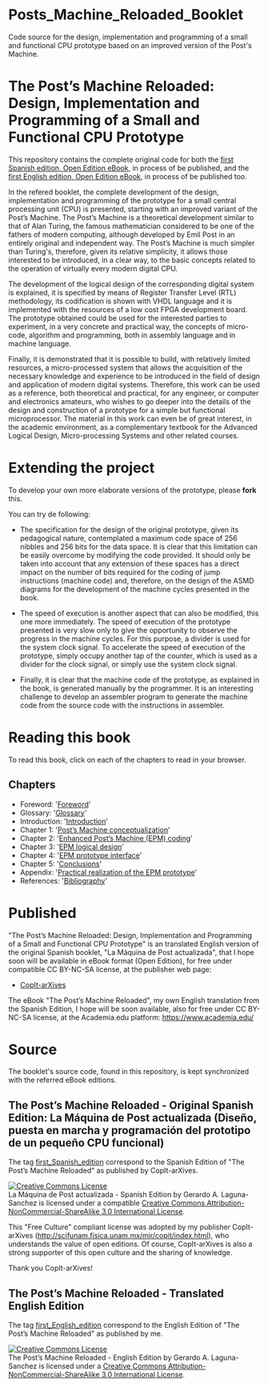 # Posts_Machine_Reloaded_Booklet
Code source for the design, implementation and programming of a small and functional CPU prototype based on an improved version of the Post's Machine.

# The Post’s Machine Reloaded: Design, Implementation and Programming of a Small and Functional CPU Prototype

This repository contains the complete original code for both the [first Spanish edition, Open Edition eBook](https://github.com/galaguna/Posts_Machine_Reloaded_Booklet/releases/tag/First_Spanish_Edition), in process of be published, and the [first English edition, Open Edition eBook](https://github.com/galaguna/Posts_Machine_Reloaded_Booklet/releases/tag/First_English_Edition), in process of be published too.

In the refered booklet, the complete development of the design, implementation and programming of the prototype for a small central processing unit (CPU) is presented, starting with an improved variant of the Post’s Machine. The Post’s Machine is a theoretical development similar to that of Alan Turing, the famous mathematician considered to be one of the fathers of modern computing, although developed by Emil Post in an entirely original and independent way. The Post’s Machine is much simpler than Turing's, therefore, given its relative simplicity, it allows those interested to be introduced, in a clear way, to the basic concepts related to the operation of virtually every modern digital CPU. 

The development of the logical design of the corresponding digital system is explained, it is specified by means of Register Transfer Level (RTL) methodology, its codification is shown with VHDL language and it is implemented with the resources of a low cost FPGA development board. The prototype obtained could be used for the interested parties to experiment, in a very concrete and practical way, the concepts of micro-code, algorithm and programming, both in assembly language and in machine language.
  
Finally, it is demonstrated that it is possible to build, with relatively limited resources, a micro-processed system that allows the acquisition of the necessary knowledge and experience to be introduced in the field of design and application of modern digital systems. Therefore, this work can be used as a reference, both theoretical and practical, for any engineer, or computer and electronics amateurs, who wishes to go deeper into the details of the design and construction of a prototype for a simple but functional microprocessor. The material in this work can even be of great interest, in the academic environment, as a complementary textbook for the Advanced Logical Design, Micro-processing Systems and other related courses.


# Extending the project

To develop your own more elaborate versions of the prototype, please **fork** this. 

You can try de following:

* The specification for the design of the original prototype, given its pedagogical nature, contemplated a maximum code space of 256 nibbles and 256 bits for the data space. It is clear that this limitation can be easily overcome by modifying the code provided.  It should only be taken into account that any extension of these spaces has a direct impact on the number of bits required for the coding of jump instructions (machine code) and, therefore, on the design of the ASMD diagrams for the development of the machine cycles presented in the book.

* The speed of execution is another aspect that can also be modified, this one more immediately. The speed of execution of the prototype presented is very slow only to give the opportunity to observe the progress in the machine cycles. For this purpose, a divider is used for the system clock signal. To accelerate the speed of execution of the prototype, simply occupy another tap of the counter, which is used as a divider for the clock signal, or simply use the system clock signal.

* Finally, it is clear that the machine code of the prototype, as explained in the book, is generated manually by the programmer. It is an interesting challenge to develop an assembler program to generate the machine code from the source code with the instructions in assembler.

# Reading this book

To read this book, click on each of the chapters to read in your browser. 

## Chapters

+ Foreword: '[Foreword](https://github.com/galaguna/Posts_Machine_Reloaded_Booklet/blob/master/01_Foreword.asciidoc)'
+ Glossary: '[Glossary](https://github.com/galaguna/Posts_Machine_Reloaded_Booklet/blob/master/02_Glossary.asciidoc)'
+ Introduction: '[Introduction](https://github.com/galaguna/Posts_Machine_Reloaded_Booklet/blob/master/03_Introduction.asciidoc)'
+ Chapter 1: '[Post’s Machine conceptualization](https://github.com/galaguna/Posts_Machine_Reloaded_Booklet/blob/master/Chapter_01.asciidoc)'
+ Chapter 2: '[Enhanced Post’s Machine (EPM) coding](https://github.com/galaguna/Posts_Machine_Reloaded_Booklet/blob/master/Chapter_02.asciidoc)'
+ Chapter 3: '[EPM logical design](https://github.com/galaguna/Posts_Machine_Reloaded_Booklet/blob/master/Chapter_03.asciidoc)'
+ Chapter 4: '[EPM prototype interface](https://github.com/galaguna/Posts_Machine_Reloaded_Booklet/blob/master/Chapter_04.asciidoc)'
+ Chapter 5: '[Conclusions](https://github.com/galaguna/Posts_Machine_Reloaded_Booklet/blob/master/Chapter_05_Conclusions.asciidoc)'
+ Appendix: '[Practical realization of the EPM prototype](https://github.com/galaguna/Posts_Machine_Reloaded_Booklet/blob/master/I_Appendix.asciidoc)'
+ References: '[Bibliography](https://github.com/bitcoinbook/bitcoinbook/blob/master/II_References.asciidoc)'

# Published

"The Post’s Machine Reloaded: Design, Implementation and Programming of a Small and Functional CPU Prototype" is an translated English version of the original Spanish booklet, "La M&aacute;quina de Post actualizada", that I hope soon will be available in eBook format (Open Edition), for free under compatible CC BY-NC-SA license, at the publisher web page:

* [CopIt-arXives](http://scifunam.fisica.unam.mx/mir/copit/index.html)

The eBook "The Post’s Machine Reloaded", my own English translation from the Spanish Edition, I hope will be soon available, also for free under CC BY-NC-SA license, at the Academia.edu platform: https://www.academia.edu/

# Source

The booklet's source code, found in this repository, is kept synchronized with the referred eBook editions.

## The Post’s Machine Reloaded - Original Spanish Edition: La M&aacute;quina de Post actualizada (Dise&ntilde;o, puesta en marcha y programaci&oacute;n del prototipo de un peque&ntilde;o CPU funcional)

The tag [first_Spanish_edition](https://github.com/galaguna/Posts_Machine_Reloaded_Booklet/releases/tag/First_Spanish_Edition) correspond to the Spanish Edition of "The Post’s Machine Reloaded" as published by CopIt-arXives.

<a rel="license" href="http://creativecommons.org/licenses/by-nc-sa/3.0/"><img alt="Creative Commons License" style="border-width:0" src="https://i.creativecommons.org/l/by-nc-sa/3.0/88x31.png" /></a><br /><span xmlns:dct="http://purl.org/dc/terms/" href="http://purl.org/dc/dcmitype/Text" property="dct:title" rel="dct:type">La M&aacute;quina de Post actualizada - Spanish Edition</span> by Gerardo A. Laguna-Sanchez </a> is licensed under a compatible <a rel="license" href="http://creativecommons.org/licenses/by-nc-sa/3.0/">Creative Commons Attribution-NonCommercial-ShareAlike 3.0 International License</a>.

This "Free Culture" compliant license was adopted by my publisher CopIt-arXives (http://scifunam.fisica.unam.mx/mir/copit/index.html), who understands the value of open editions. Of course, CopIt-arXives is also a strong supporter of this open culture and the sharing of knowledge.

Thank you CopIt-arXives!

## The Post’s Machine Reloaded - Translated English Edition

The tag [first_English_edition](https://github.com/galaguna/Posts_Machine_Reloaded_Booklet/releases/tag/First_English_Edition) correspond to the English Edition of "The Post’s Machine Reloaded" as published by me.

<a rel="license" href="http://creativecommons.org/licenses/by-nc-sa/3.0/"><img alt="Creative Commons License" style="border-width:0" src="https://i.creativecommons.org/l/by-nc-sa/3.0/88x31.png" /></a><br /><span xmlns:dct="http://purl.org/dc/terms/" href="http://purl.org/dc/dcmitype/Text" property="dct:title" rel="dct:type">The Post’s Machine Reloaded - English Edition</span> by Gerardo A. Laguna-Sanchez </a> is licensed under a <a rel="license" href="http://creativecommons.org/licenses/by-nc-sa/3.0/">Creative Commons Attribution-NonCommercial-ShareAlike 3.0 International License</a>.

